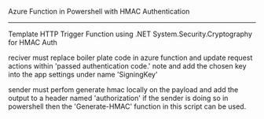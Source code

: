 Azure Function in Powershell with HMAC Authentication 
______________

Template HTTP Trigger Function 
using .NET System.Security.Cryptography for HMAC Auth



reciver must replace boiler plate code in azure function and update 
request actions within 'passed authentication code.' note
and add the chosen key into the app settings under name 'SigningKey'

sender must perfom generate hmac locally on the payload and add the output to a header named 'authorization'
if the sender is doing so in powershell then the 'Generate-HMAC' function in this script can be used. 

